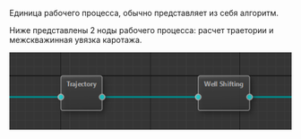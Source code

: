 Единица рабочего процесса, обычно представляет из себя алгоритм.

Ниже представлены 2 ноды рабочего процесса: расчет траетории и межскважинная увязка каротажа.

![](Список%20принятых%20названий%20и%20аббревиатур/files/Node_1.png)